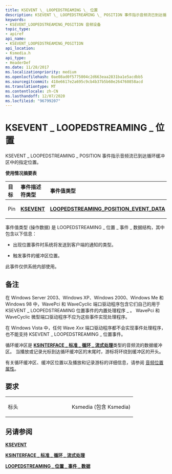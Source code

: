 ```yaml
---
title: KSEVENT \_ LOOPEDSTREAMING \_ 位置
description: KSEVENT \_ LOOPEDSTREAMING \_ POSITION 事件指示音频流已到达循环缓冲区中的指定位置。使用情况摘要 TableTargetEvent 描述符 TypeEvent 值 TypePinKSEVENTLOOPEDSTREAMING \_ 位置 \_ 事件 \_ 数据 (操作数据的事件值类型) 是一个 LOOPEDSTREAMING \_ 位置 \_ 事件 \_ 数据结构，其中包含以下信息：当位置事件发生时系统将发送到客户端的通知类型。触发事件的缓冲区位置。
keywords:
- KSEVENT_LOOPEDSTREAMING_POSITION 音频设备
topic_type:
- apiref
api_name:
- KSEVENT_LOOPEDSTREAMING_POSITION
api_location:
- Ksmedia.h
api_type:
- HeaderDef
ms.date: 11/28/2017
ms.localizationpriority: medium
ms.openlocfilehash: 0ae08ad0f5775004c2d663eaa2831ba1e5acdbb5
ms.sourcegitcommit: 418e6617e2a695c9cb4b37b5b60e264760858acd
ms.translationtype: MT
ms.contentlocale: zh-CN
ms.lasthandoff: 12/07/2020
ms.locfileid: "96799207"
---
```

# <a name="ksevent_loopedstreaming_position"></a>KSEVENT \_ LOOPEDSTREAMING \_ 位置


KSEVENT \_ LOOPEDSTREAMING \_ POSITION 事件指示音频流已到达循环缓冲区中的指定位置。

**使用情况摘要表**

<table>
<colgroup>
<col width="33%" />
<col width="33%" />
<col width="33%" />
</colgroup>
<thead>
<tr class="header">
<th align="left">目标</th>
<th align="left">事件描述符类型</th>
<th align="left">事件值类型</th>
</tr>
</thead>
<tbody>
<tr class="odd">
<td align="left"><p>Pin</p></td>
<td align="left"><p><a href="/previous-versions/ff561744(v=vs.85)" data-raw-source="[&lt;strong&gt;KSEVENT&lt;/strong&gt;](/previous-versions/ff561744(v=vs.85))"><strong>KSEVENT</strong></a></p></td>
<td align="left"><p><a href="/windows-hardware/drivers/ddi/ksmedia/ns-ksmedia-loopedstreaming_position_event_data" data-raw-source="[&lt;strong&gt;LOOPEDSTREAMING_POSITION_EVENT_DATA&lt;/strong&gt;](/windows-hardware/drivers/ddi/ksmedia/ns-ksmedia-loopedstreaming_position_event_data)"><strong>LOOPEDSTREAMING_POSITION_EVENT_DATA</strong></a></p></td>
</tr>
</tbody>
</table>

 

事件值类型 (操作数据) 是 LOOPEDSTREAMING \_ 位置 \_ 事件 \_ 数据结构，其中包含以下信息：

-   出现位置事件时系统将发送到客户端的通知的类型。

-   触发事件的缓冲区位置。

此事件仅供系统内部使用。

<a name="remarks"></a>备注
-------

在 Windows Server 2003、Windows XP、Windows 2000、Windows Me 和 Windows 98 中，WavePci 和 WaveCyclic 端口驱动程序包含它们自己的用于 KSEVENT \_ LOOPEDSTREAMING 位置事件的内置处理程序 \_ 。 WavePci 和 WaveCyclic 微型端口驱动程序不应为这些事件实现处理程序。

在 Windows Vista 中，任何 Wave *Xxx* 端口驱动程序都不会实现事件处理程序，也不能支持 KSEVENT \_ LOOPEDSTREAMING \_ 位置事件。

循环缓冲区是 [**KSINTERFACE \_ 标准 \_ 循环 \_ 流式处理**](../stream/ksinterface-standard-looped-streaming.md)类型的音频流的数据缓冲区。 当播放或记录光标到达循环缓冲区的末尾时，游标将环绕到缓冲区的开头。

有关循环缓冲区、缓冲区位置以及播放和记录游标的详细信息，请参阅 [音频位置属性](./audio-position-property.md)。

<a name="requirements"></a>要求
------------

<table>
<colgroup>
<col width="50%" />
<col width="50%" />
</colgroup>
<tbody>
<tr class="odd">
<td align="left"><p>标头</p></td>
<td align="left">Ksmedia (包含 Ksmedia) </td>
</tr>
</tbody>
</table>

## <a name="span-idsee_alsospansee-also"></a><span id="see_also"></span>另请参阅


[**KSEVENT**](/previous-versions/ff561744(v=vs.85))

[**KSINTERFACE \_ 标准 \_ 循环 \_ 流式处理**](../stream/ksinterface-standard-looped-streaming.md)

[**LOOPEDSTREAMING \_ 位置 \_ 事件 \_ 数据**](/windows-hardware/drivers/ddi/ksmedia/ns-ksmedia-loopedstreaming_position_event_data)

